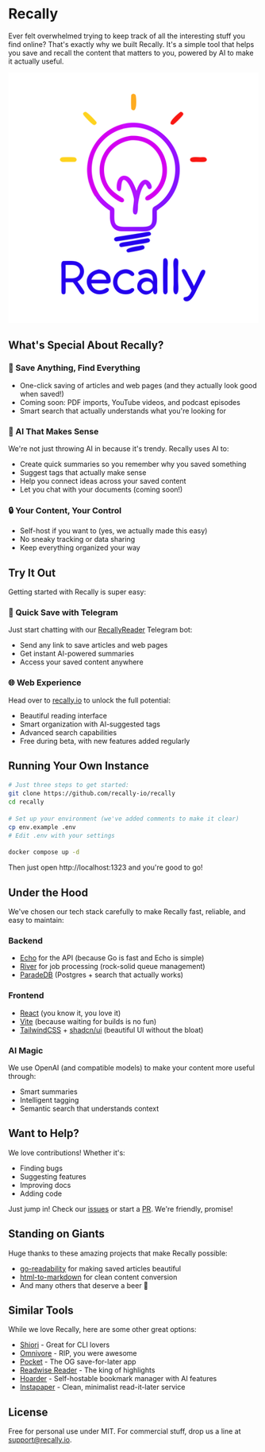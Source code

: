# Recally

Ever felt overwhelmed trying to keep track of all the interesting stuff you find online? That's exactly why we built Recally. It's a simple tool that helps you save and recall the content that matters to you, powered by AI to make it actually useful.

![logo](./web/public/logo.svg)

## What's Special About Recally?

### 🎯 Save Anything, Find Everything
- One-click saving of articles and web pages (and they actually look good when saved!)
- Coming soon: PDF imports, YouTube videos, and podcast episodes
- Smart search that actually understands what you're looking for

### 🤖 AI That Makes Sense
We're not just throwing AI in because it's trendy. Recally uses AI to:
- Create quick summaries so you remember why you saved something
- Suggest tags that actually make sense
- Help you connect ideas across your saved content
- Let you chat with your documents (coming soon!)

### 🔒 Your Content, Your Control
- Self-host if you want to (yes, we actually made this easy)
- No sneaky tracking or data sharing
- Keep everything organized your way

## Try It Out

Getting started with Recally is super easy:

### 🤖 Quick Save with Telegram
Just start chatting with our [RecallyReader](https://t.me/RecallyReaderBot) Telegram bot:
- Send any link to save articles and web pages
- Get instant AI-powered summaries
- Access your saved content anywhere

### 🌐 Web Experience
Head over to [recally.io](https://recally.io) to unlock the full potential:
- Beautiful reading interface
- Smart organization with AI-suggested tags
- Advanced search capabilities
- Free during beta, with new features added regularly

## Running Your Own Instance

```bash
# Just three steps to get started:
git clone https://github.com/recally-io/recally
cd recally

# Set up your environment (we've added comments to make it clear)
cp env.example .env
# Edit .env with your settings

docker compose up -d
```

Then just open http://localhost:1323 and you're good to go!

## Under the Hood

We've chosen our tech stack carefully to make Recally fast, reliable, and easy to maintain:

### Backend
- [Echo](https://github.com/labstack/echo) for the API (because Go is fast and Echo is simple)
- [River](https://github.com/riverqueue/river) for job processing (rock-solid queue management)
- [ParadeDB](https://github.com/paradedb/paradedb) (Postgres + search that actually works)

### Frontend
- [React](https://github.com/facebook/react) (you know it, you love it)
- [Vite](https://github.com/vitejs/vite) (because waiting for builds is no fun)
- [TailwindCSS](https://github.com/tailwindlabs/tailwindcss) + [shadcn/ui](https://github.com/shadcn-ui/ui) (beautiful UI without the bloat)

### AI Magic
We use OpenAI (and compatible models) to make your content more useful through:
- Smart summaries
- Intelligent tagging
- Semantic search that understands context

## Want to Help?

We love contributions! Whether it's:
- Finding bugs
- Suggesting features
- Improving docs
- Adding code

Just jump in! Check our [issues](https://github.com/recally-io/recally/issues) or start a [PR](https://github.com/recally-io/recally/pulls). We're friendly, promise!

## Standing on Giants

Huge thanks to these amazing projects that make Recally possible:
- [go-readability](https://github.com/go-shiori/go-readability) for making saved articles beautiful
- [html-to-markdown](https://github.com/JohannesKaufmann/html-to-markdown) for clean content conversion
- And many others that deserve a beer 🍺

## Similar Tools

While we love Recally, here are some other great options:
- [Shiori](https://github.com/go-shiori/shiori) - Great for CLI lovers
- [Omnivore](https://omnivore.app) - RIP, you were awesome
- [Pocket](https://getpocket.com) - The OG save-for-later app
- [Readwise Reader](https://readwise.io) - The king of highlights
- [Hoarder](https://github.com/hoarder-app/hoarder) - Self-hostable bookmark manager with AI features
- [Instapaper](https://www.instapaper.com) - Clean, minimalist read-it-later service

## License

Free for personal use under MIT. For commercial stuff, drop us a line at [support@recally.io](mailto:support@recally.io).
